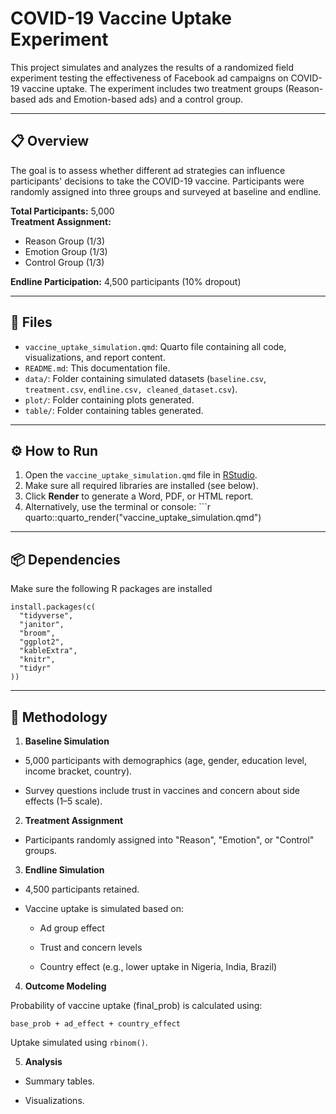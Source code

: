 # COVID-19 Vaccine Uptake Experiment

This project simulates and analyzes the results of a randomized field experiment testing the effectiveness of Facebook ad campaigns on COVID-19 vaccine uptake. The experiment includes two treatment groups (Reason-based ads and Emotion-based ads) and a control group.

------------------------------------------------------------------------

## 📋 Overview

The goal is to assess whether different ad strategies can influence participants' decisions to take the COVID-19 vaccine. Participants were randomly assigned into three groups and surveyed at baseline and endline.

**Total Participants:** 5,000\
**Treatment Assignment:**
-   Reason Group (1/3)
-   Emotion Group (1/3)
-   Control Group (1/3)

**Endline Participation:** 4,500 participants (10% dropout)

------------------------------------------------------------------------

## 📁 Files

-   `vaccine_uptake_simulation.qmd`: Quarto file containing all code, visualizations, and report content.
-   `README.md`: This documentation file.
-   `data/`: Folder containing simulated datasets (`baseline.csv`, `treatment.csv`, `endline.csv, cleaned_dataset.csv`).
-   `plot/`: Folder containing plots generated.
-   `table/`: Folder containing tables generated.

------------------------------------------------------------------------

## ⚙️ How to Run

1.  Open the `vaccine_uptake_simulation.qmd` file in [RStudio](https://posit.co/download/rstudio-desktop/).
2.  Make sure all required libraries are installed (see below).
3.  Click **Render** to generate a Word, PDF, or HTML report.
4.  Alternatively, use the terminal or console: \`\`\`r quarto::quarto_render("vaccine_uptake_simulation.qmd")

------------------------------------------------------------------------

## 📦 Dependencies

Make sure the following R packages are installed

```{r}
install.packages(c(
  "tidyverse", 
  "janitor", 
  "broom", 
  "ggplot2", 
  "kableExtra", 
  "knitr", 
  "tidyr"
))
```

------------------------------------------------------------------------

## 🧠 Methodology

1.  **Baseline Simulation**

-   5,000 participants with demographics (age, gender, education level, income bracket, country).

-   Survey questions include trust in vaccines and concern about side effects (1–5 scale).

2.  **Treatment Assignment**

-   Participants randomly assigned into "Reason", "Emotion", or "Control" groups.

3.  **Endline Simulation**

-   4,500 participants retained.

-   Vaccine uptake is simulated based on:

    -   Ad group effect

    -   Trust and concern levels

    -   Country effect (e.g., lower uptake in Nigeria, India, Brazil)

4.  **Outcome Modeling**

Probability of vaccine uptake (final_prob) is calculated using:

```{r}
base_prob + ad_effect + country_effect
```

Uptake simulated using `rbinom()`.

5.  **Analysis**

-   Summary tables.

-   Visualizations.
